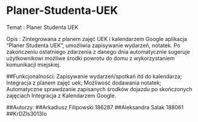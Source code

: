 # Planer-Studenta-UEK

Temat : Planer Studenta UEK

Opis : Zintegrowana z planem zajęć UEK i kalendarzem Google aplikacja “Planer Studenta UEK”, umożliwia zapisywanie wydarzeń, notatek. Po zakończeniu ostatniego zdarzenia z danego dnia automatycznie sugeruje użytkownikowi możliwe środki powrotu do domu z wykorzystaniem komunikacji miejskiej.
 

##Funkcjonalności:
Zapisywanie wydarzeń/spotkań itd do kalendarza;
Integracja z planem zajęć uek;
Możliwość dodawania notatek;
Automatyczne sprawdzanie zapisanych środków dojazdu po skończonych zajęciach
Integracja z Kalendarzem Google.

##Autorzy:
##Arkadiusz Filipowski 186287 
##Aleksandra Salak 188061 
##KrDZIs3013Io
